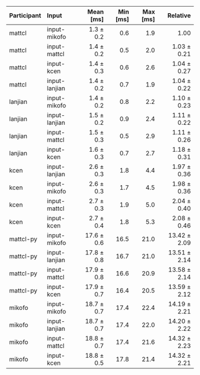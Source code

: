| Participant | Input | Mean [ms] | Min [ms] | Max [ms] | Relative |
|:---|:---|---:|---:|---:|---:|
| mattcl | input-mikofo | 1.3 ± 0.2 | 0.6 | 1.9 | 1.00 |
| mattcl | input-mattcl | 1.4 ± 0.2 | 0.5 | 2.0 | 1.03 ± 0.21 |
| mattcl | input-kcen | 1.4 ± 0.3 | 0.6 | 2.6 | 1.04 ± 0.27 |
| mattcl | input-lanjian | 1.4 ± 0.2 | 0.7 | 1.9 | 1.04 ± 0.22 |
| lanjian | input-mikofo | 1.4 ± 0.2 | 0.8 | 2.2 | 1.10 ± 0.23 |
| lanjian | input-lanjian | 1.5 ± 0.2 | 0.9 | 2.4 | 1.11 ± 0.22 |
| lanjian | input-mattcl | 1.5 ± 0.3 | 0.5 | 2.9 | 1.11 ± 0.26 |
| lanjian | input-kcen | 1.6 ± 0.3 | 0.7 | 2.7 | 1.18 ± 0.31 |
| kcen | input-lanjian | 2.6 ± 0.3 | 1.8 | 4.4 | 1.97 ± 0.36 |
| kcen | input-mikofo | 2.6 ± 0.3 | 1.7 | 4.5 | 1.98 ± 0.36 |
| kcen | input-mattcl | 2.7 ± 0.3 | 1.9 | 5.0 | 2.04 ± 0.40 |
| kcen | input-kcen | 2.7 ± 0.4 | 1.8 | 5.3 | 2.08 ± 0.46 |
| mattcl-py | input-mikofo | 17.6 ± 0.6 | 16.5 | 21.0 | 13.42 ± 2.09 |
| mattcl-py | input-lanjian | 17.8 ± 0.8 | 16.7 | 21.0 | 13.51 ± 2.14 |
| mattcl-py | input-mattcl | 17.9 ± 0.8 | 16.6 | 20.9 | 13.58 ± 2.14 |
| mattcl-py | input-kcen | 17.9 ± 0.7 | 16.4 | 20.5 | 13.59 ± 2.12 |
| mikofo | input-mikofo | 18.7 ± 0.7 | 17.4 | 22.4 | 14.19 ± 2.21 |
| mikofo | input-lanjian | 18.7 ± 0.7 | 17.4 | 22.0 | 14.20 ± 2.22 |
| mikofo | input-mattcl | 18.8 ± 0.7 | 17.4 | 21.6 | 14.32 ± 2.23 |
| mikofo | input-kcen | 18.8 ± 0.5 | 17.8 | 21.4 | 14.32 ± 2.21 |

